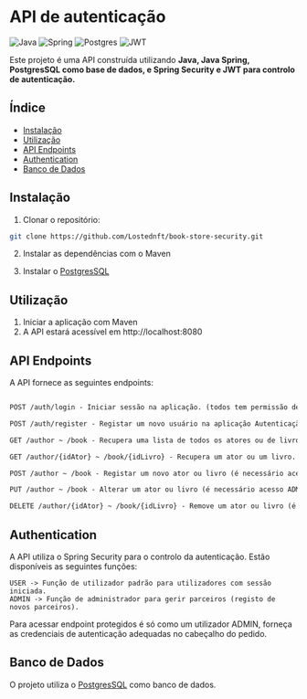 # API de autenticação

![Java](https://img.shields.io/badge/java-%23ED8B00.svg?style=for-the-badge&logo=openjdk&logoColor=white)
![Spring](https://img.shields.io/badge/spring-%236DB33F.svg?style=for-the-badge&logo=spring&logoColor=white)
![Postgres](https://img.shields.io/badge/postgres-%23316192.svg?style=for-the-badge&logo=postgresql&logoColor=white)
![JWT](https://img.shields.io/badge/JWT-black?style=for-the-badge&logo=JSON%20web%20tokens)

Este projeto é uma API construída utilizando **Java, Java Spring, PostgresSQL como base de dados, e Spring Security e JWT para controlo de autenticação.**

## Índice

- [Instalação](#instalação)
- [Utilização](#Utilização)
- [API Endpoints](#api-endpoints)
- [Authentication](#authentication)
- [Banco de Dados](#banco-de-dados)


## Instalação

1. Clonar o repositório:

```bash
git clone https://github.com/Lostednft/book-store-security.git
```

2. Instalar as dependências com o Maven

3. Instalar o [PostgresSQL](https://www.postgresql.org/)

## Utilização

1. Iniciar a aplicação com Maven
2. A API estará acessível em http://localhost:8080


## API Endpoints
A API fornece as seguintes endpoints:

```markdown

POST /auth/login - Iniciar sessão na aplicação. (todos tem permissão de acesso).

POST /auth/register - Registar um novo usuário na aplicação Autenticação.(é necessário acesso ADMIN).

GET /author ~ /book - Recupera uma lista de todos os atores ou de livros. (é necessário acesso USER).

GET /author/{idAtor} ~ /book/{idLivro} - Recupera um ator ou um livro. (é necessário acesso USER).

POST /author ~ /book - Registar um novo ator ou livro (é necessário acesso ADMIN).

PUT /author ~ /book - Alterar um ator ou livro (é necessário acesso ADMIN).

DELETE /author/{idAtor} ~ /book/{idLivro} - Remove um ator ou livro (é necessário acesso ADMIN).

```

## Authentication
A API utiliza o Spring Security para o controlo da autenticação. Estão disponíveis as seguintes funções:

```
USER -> Função de utilizador padrão para utilizadores com sessão iniciada.
ADMIN -> Função de administrador para gerir parceiros (registo de novos parceiros).
```
Para acessar endpoint protegidos é só como um utilizador ADMIN, forneça as credenciais de autenticação adequadas no cabeçalho do pedido.

## Banco de Dados
O projeto utiliza o [PostgresSQL](https://www.postgresql.org/) como banco de dados.

